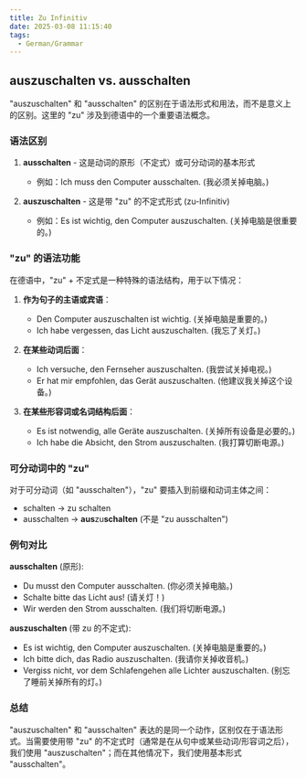 ```yaml
---
title: Zu Infinitiv
date: 2025-03-08 11:15:40
tags: 
  - German/Grammar
---
```


## auszuschalten vs. ausschalten

"auszuschalten" 和 "ausschalten" 的区别在于语法形式和用法，而不是意义上的区别。这里的 "zu" 涉及到德语中的一个重要语法概念。

### 语法区别

1. **ausschalten** - 这是动词的原形（不定式）或可分动词的基本形式
   - 例如：Ich muss den Computer ausschalten. (我必须关掉电脑。)

2. **auszuschalten** - 这是带 "zu" 的不定式形式 (zu-Infinitiv)
   - 例如：Es ist wichtig, den Computer auszuschalten. (关掉电脑是很重要的。)

### "zu" 的语法功能

在德语中，"zu" + 不定式是一种特殊的语法结构，用于以下情况：

1. **作为句子的主语或宾语**：
   - Den Computer auszuschalten ist wichtig. (关掉电脑是重要的。)
   - Ich habe vergessen, das Licht auszuschalten. (我忘了关灯。)

2. **在某些动词后面**：
   - Ich versuche, den Fernseher auszuschalten. (我尝试关掉电视。)
   - Er hat mir empfohlen, das Gerät auszuschalten. (他建议我关掉这个设备。)

3. **在某些形容词或名词结构后面**：
   - Es ist notwendig, alle Geräte auszuschalten. (关掉所有设备是必要的。)
   - Ich habe die Absicht, den Strom auszuschalten. (我打算切断电源。)

### 可分动词中的 "zu"

对于可分动词（如 "ausschalten"），"zu" 要插入到前缀和动词主体之间：
- schalten → zu schalten
- ausschalten → **aus**zu**schalten** (不是 "zu ausschalten")

### 例句对比

**ausschalten** (原形):
- Du musst den Computer ausschalten. (你必须关掉电脑。)
- Schalte bitte das Licht aus! (请关灯！)
- Wir werden den Strom ausschalten. (我们将切断电源。)

**auszuschalten** (带 zu 的不定式):
- Es ist wichtig, den Computer auszuschalten. (关掉电脑是重要的。)
- Ich bitte dich, das Radio auszuschalten. (我请你关掉收音机。)
- Vergiss nicht, vor dem Schlafengehen alle Lichter auszuschalten. (别忘了睡前关掉所有的灯。)

### 总结

"auszuschalten" 和 "ausschalten" 表达的是同一个动作，区别仅在于语法形式。当需要使用带 "zu" 的不定式时（通常是在从句中或某些动词/形容词之后），我们使用 "auszuschalten"；而在其他情况下，我们使用基本形式 "ausschalten"。
